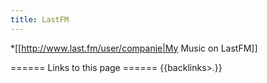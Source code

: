```yaml
---
title: LastFM
---
```

*[[http://www.last.fm/user/companje|My Music on LastFM]]

====== Links to this page ======
{{backlinks>.}}

